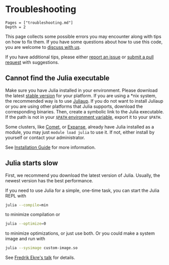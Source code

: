 # Troubleshooting

```@contents
Pages = ["troubleshooting.md"]
Depth = 2
```

This page collects some possible errors you may encounter along with tips on how to fix them.
If you have some questions about how to use this code, you are welcome to
[discuss with us](https://github.com/singularitti/NumericalMethodsInQuantumMechanics.jl/discussions).

If you have additional tips, please either
[report an issue](https://github.com/singularitti/NumericalMethodsInQuantumMechanics.jl/issues/new) or
[submit a pull request](https://github.com/singularitti/NumericalMethodsInQuantumMechanics.jl/compare) with suggestions.

## Cannot find the Julia executable

Make sure you have Julia installed in your environment. Please download the latest
[stable version](https://julialang.org/downloads/#current_stable_release) for your platform.
If you are using a *nix system, the recommended way is to use
[Juliaup](https://github.com/JuliaLang/juliaup). If you do not want to install Juliaup
or you are using other platforms that Julia supports, download the corresponding binaries.
Then, create a symbolic link to the Julia executable.
If the path is not in your [`$PATH` environment variable](https://en.wikipedia.org/wiki/PATH_(variable)),
export it to your `$PATH`.

Some clusters, like
[Comet](https://www.sdsc.edu/support/user_guides/comet.html),
or [Expanse](https://www.sdsc.edu/services/hpc/expanse/index.html),
already have Julia installed as a module, you may
just `module load julia` to use it. If not, either install by yourself or contact your
administrator.

See [Installation Guide](@ref) for more information.

## Julia starts slow

First, we recommend you download the latest version of Julia. Usually, the newest version
has the best performance.

If you need to use Julia for a simple, one-time task, you can start the Julia REPL with

```bash
julia --compile=min
```

to minimize compilation or

```bash
julia --optimize=0
```

to minimize optimizations, or just use both. Or you could make a system image
and run with

```bash
julia --sysimage custom-image.so
```

See [Fredrik Ekre's talk](https://youtu.be/IuwxE3m0_QQ?t=313) for details.
